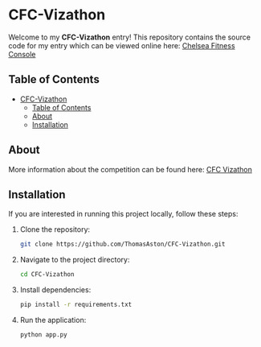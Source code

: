# CFC-Vizathon

Welcome to my **CFC-Vizathon** entry! This repository contains the source code for my entry which can be viewed online here: [Chelsea Fitness Console](https://ta-cfc-vizathon.onrender.com/)

## Table of Contents

- [CFC-Vizathon](#cfc-vizathon)
  - [Table of Contents](#table-of-contents)
  - [About](#about)
  - [Installation](#installation)

## About

More information about the competition can be found here: [CFC Vizathon](https://chelsea-fc-performance-insights.github.io/Competition/#home)

## Installation

If you are interested in running this project locally, follow these steps:

1. Clone the repository:
    ```bash
    git clone https://github.com/ThomasAston/CFC-Vizathon.git
    ```
2. Navigate to the project directory:
    ```bash
    cd CFC-Vizathon
    ```
3. Install dependencies:
    ```bash
    pip install -r requirements.txt
    ```
4. Run the application:
    ```bash
    python app.py
    ```
